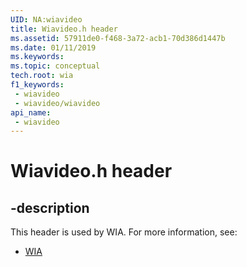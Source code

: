 ```yaml
---
UID: NA:wiavideo
title: Wiavideo.h header
ms.assetid: 57911de0-f468-3a72-acb1-70d386d1447b
ms.date: 01/11/2019
ms.keywords: 
ms.topic: conceptual
tech.root: wia
f1_keywords:
 - wiavideo
 - wiavideo/wiavideo
api_name:
 - wiavideo
---
```


# Wiavideo.h header


## -description

This header is used by WIA. For more information, see:

- [WIA](../_wia/index.md)

